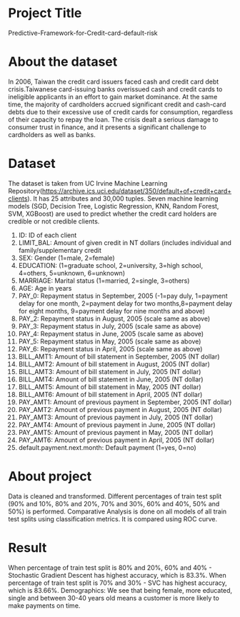 # Project Title
Predictive-Framework-for-Credit-card-default-risk

# About the dataset
In 2006, Taiwan the credit card issuers faced cash and credit card debt crisis.Taiwanese card-issuing banks overissued cash and credit cards to ineligible applicants in an effort to gain market dominance. At the same time, the majority of cardholders accrued significant credit and cash-card debts due to their excessive use of credit cards for consumption, regardless of their capacity to repay the loan. The crisis dealt a serious damage to consumer trust in finance, and it presents a significant challenge to cardholders as well as banks.

# Dataset
The dataset is taken from UC Irvine Machine Learning Repository(https://archive.ics.uci.edu/dataset/350/default+of+credit+card+clients). It has 25 attributes and 30,000 tuples. Seven machine learning models (SGD, Decision Tree, Logistic Regression, KNN, Random Forest, SVM, XGBoost) are used to predict whether the credit card holders are credible or not credible clients.

1. ID: ID of each client
2. LIMIT_BAL: Amount of given credit in NT dollars (includes individual and family/supplementary credit
3. SEX: Gender (1=male, 2=female)
4. EDUCATION: (1=graduate school, 2=university, 3=high school, 4=others, 5=unknown, 6=unknown)
5. MARRIAGE: Marital status (1=married, 2=single, 3=others)
6. AGE: Age in years
7. PAY_0: Repayment status in September, 2005 (-1=pay duly, 1=payment delay for one month, 2=payment delay for two months,8=payment delay for eight months, 9=payment delay for nine months and above)
8. PAY_2: Repayment status in August, 2005 (scale same as above)
9. PAY_3: Repayment status in July, 2005 (scale same as above)
10. PAY_4: Repayment status in June, 2005 (scale same as above)
11. PAY_5: Repayment status in May, 2005 (scale same as above)
12. PAY_6: Repayment status in April, 2005 (scale same as above)
13. BILL_AMT1: Amount of bill statement in September, 2005 (NT dollar)
14. BILL_AMT2: Amount of bill statement in August, 2005 (NT dollar)
15. BILL_AMT3: Amount of bill statement in July, 2005 (NT dollar)
16. BILL_AMT4: Amount of bill statement in June, 2005 (NT dollar)
17. BILL_AMT5: Amount of bill statement in May, 2005 (NT dollar)
18. BILL_AMT6: Amount of bill statement in April, 2005 (NT dollar)
19. PAY_AMT1: Amount of previous payment in September, 2005 (NT dollar)
20. PAY_AMT2: Amount of previous payment in August, 2005 (NT dollar)
21. PAY_AMT3: Amount of previous payment in July, 2005 (NT dollar)
22. PAY_AMT4: Amount of previous payment in June, 2005 (NT dollar)
23. PAY_AMT5: Amount of previous payment in May, 2005 (NT dollar)
24. PAY_AMT6: Amount of previous payment in April, 2005 (NT dollar)
23. default.payment.next.month: Default payment (1=yes, 0=no)

# About project
Data is cleaned and transformed. Different percentages of train test split (90% and 10%, 80% and 20%, 70% and 30%, 60% and 40%, 50% and 50%) is performed. Comparative Analysis is done on all models of all train test splits using classification metrics. It is compared using ROC curve.

# Result
When percentage of train test split is 80% and 20%, 60% and 40% - Stochastic Gradient Descent has highest accuracy, which is 83.3%.
When percentage of train test split is 70% and 30% - SVC has highest accuracy, which is 83.66%.
Demographics: We see that being female, more educated, single and between 30-40 years old means a customer is more likely to make payments on time.
